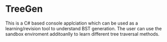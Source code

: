 # TreeGen
This is a C# based console applciation which can be used as a learning/revision tool to understand BST generation. The user can use the sandbox enviroment additoanlly to learn different tree traversal methods.
